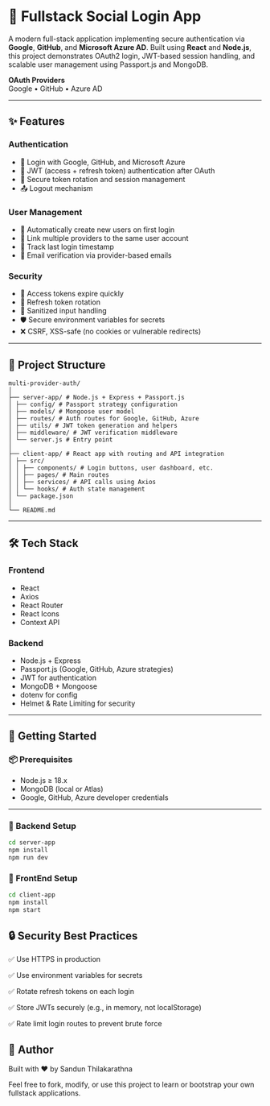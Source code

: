 # 🔐 Fullstack Social Login App

A modern full-stack application implementing secure authentication via **Google**, **GitHub**, and **Microsoft Azure AD**. Built using **React** and **Node.js**, this project demonstrates OAuth2 login, JWT-based session handling, and scalable user management using Passport.js and MongoDB.

**OAuth Providers**  
Google • GitHub • Azure AD

---

## ✨ Features

### Authentication
- 🔐 Login with Google, GitHub, and Microsoft Azure
- 🔑 JWT (access + refresh token) authentication after OAuth
- 🔄 Secure token rotation and session management
- 📤 Logout mechanism

### User Management
- 👤 Automatically create new users on first login
- 🔗 Link multiple providers to the same user account
- 📅 Track last login timestamp
- 📧 Email verification via provider-based emails

### Security
- 🔐 Access tokens expire quickly
- 🔄 Refresh token rotation
- 🧼 Sanitized input handling
- 🛡️ Secure environment variables for secrets
- ❌ CSRF, XSS-safe (no cookies or vulnerable redirects)

---

## 🧩 Project Structure
```
multi-provider-auth/
│
├── server-app/ # Node.js + Express + Passport.js
│ ├── config/ # Passport strategy configuration
│ ├── models/ # Mongoose user model
│ ├── routes/ # Auth routes for Google, GitHub, Azure
│ ├── utils/ # JWT token generation and helpers
│ ├── middleware/ # JWT verification middleware
│ └── server.js # Entry point
│
├── client-app/ # React app with routing and API integration
│ ├── src/
│ │ ├── components/ # Login buttons, user dashboard, etc.
│ │ ├── pages/ # Main routes
│ │ ├── services/ # API calls using Axios
│ │ └── hooks/ # Auth state management
│ └── package.json
│
└── README.md
```


---

## 🛠️ Tech Stack

### Frontend
- React
- Axios
- React Router
- React Icons
- Context API

### Backend
- Node.js + Express
- Passport.js (Google, GitHub, Azure strategies)
- JWT for authentication
- MongoDB + Mongoose
- dotenv for config
- Helmet & Rate Limiting for security

---

## 🚀 Getting Started

### 📦 Prerequisites

- Node.js ≥ 18.x
- MongoDB (local or Atlas)
- Google, GitHub, Azure developer credentials

---

### 🔧 Backend Setup

```bash
cd server-app
npm install
npm run dev
```

### 🔧 FrontEnd Setup

```bash
cd client-app
npm install
npm start
```

## 🔒 Security Best Practices

✅ Use HTTPS in production

✅ Use environment variables for secrets

✅ Rotate refresh tokens on each login

✅ Store JWTs securely (e.g., in memory, not localStorage)

✅ Rate limit login routes to prevent brute force

## 🙌 Author

Built with ❤️ by Sandun Thilakarathna

Feel free to fork, modify, or use this project to learn or bootstrap your own fullstack applications.

